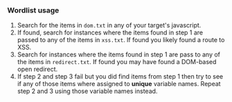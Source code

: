 ### Wordlist usage

1. Search for the items in `dom.txt` in any of your target's javascript.
2. If found, search for instances where the items found in step 1 are passed to any of the items in `xss.txt`. If found you likely found a route to XSS.
3. Search for instances where the items found in step 1 are pass to any of the items in `redirect.txt`. If found you may have found a DOM-based open redirect.
4. If step 2 and step 3 fail but you did find items from step 1 then try to see if any of those items where assigned to **unique** variable names. Repeat step 2 and 3 using those variable names instead. 

